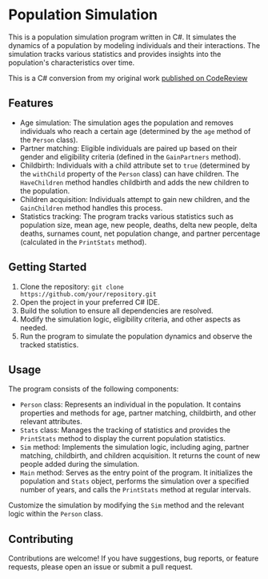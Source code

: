 # Population Simulation

This is a population simulation program written in C#. It simulates the dynamics of a population by modeling individuals and their interactions. The simulation tracks various statistics and provides insights into the population's characteristics over time.

This is a C# conversion from my original work [published on CodeReview](https://codereview.stackexchange.com/q/189168/13738)

## Features

- Age simulation: The simulation ages the population and removes individuals who reach a certain age (determined by the `age` method of the `Person` class).
- Partner matching: Eligible individuals are paired up based on their gender and eligibility criteria (defined in the `GainPartners` method).
- Childbirth: Individuals with a child attribute set to `true` (determined by the `withChild` property of the `Person` class) can have children. The `HaveChildren` method handles childbirth and adds the new children to the population.
- Children acquisition: Individuals attempt to gain new children, and the `GainChildren` method handles this process.
- Statistics tracking: The program tracks various statistics such as population size, mean age, new people, deaths, delta new people, delta deaths, surnames count, net population change, and partner percentage (calculated in the `PrintStats` method).

## Getting Started

1. Clone the repository: `git clone https://github.com/your/repository.git`
2. Open the project in your preferred C# IDE.
3. Build the solution to ensure all dependencies are resolved.
4. Modify the simulation logic, eligibility criteria, and other aspects as needed.
5. Run the program to simulate the population dynamics and observe the tracked statistics.

## Usage

The program consists of the following components:

- `Person` class: Represents an individual in the population. It contains properties and methods for age, partner matching, childbirth, and other relevant attributes.
- `Stats` class: Manages the tracking of statistics and provides the `PrintStats` method to display the current population statistics.
- `Sim` method: Implements the simulation logic, including aging, partner matching, childbirth, and children acquisition. It returns the count of new people added during the simulation.
- `Main` method: Serves as the entry point of the program. It initializes the population and `Stats` object, performs the simulation over a specified number of years, and calls the `PrintStats` method at regular intervals.

Customize the simulation by modifying the `Sim` method and the relevant logic within the `Person` class.

## Contributing

Contributions are welcome! If you have suggestions, bug reports, or feature requests, please open an issue or submit a pull request.


